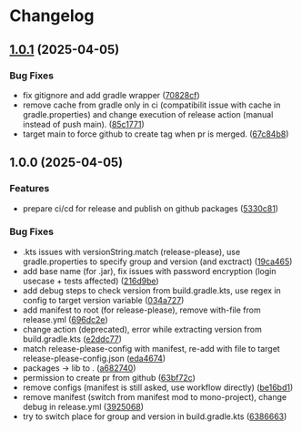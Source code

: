 # Changelog

## [1.0.1](https://github.com/antoineromand/dxs-auth-core/compare/v1.0.0...v1.0.1) (2025-04-05)


### Bug Fixes

* fix gitignore and add gradle wrapper ([70828cf](https://github.com/antoineromand/dxs-auth-core/commit/70828cf9ce6be66bf3e14ed9a06d81c1bd0b4a28))
* remove cache from gradle only in ci (compatibilit issue with cache in gradle.properties) and change execution of release action (manual instead of push main). ([85c1771](https://github.com/antoineromand/dxs-auth-core/commit/85c177162d85ab9d876dc2e574a00fa5cc94eca5))
* target main to force github to create tag when pr is merged. ([67c84b8](https://github.com/antoineromand/dxs-auth-core/commit/67c84b8c1966d5c1b4d726e7fb1c542387de3689))

## 1.0.0 (2025-04-05)


### Features

* prepare ci/cd for release and publish on github packages ([5330c81](https://github.com/antoineromand/dxs-auth-core/commit/5330c811bc5246525137cee4d39f8a6342877ad2))


### Bug Fixes

* .kts issues with versionString.match (release-please), use gradle.properties to specify group and version (and exctract) ([19ca465](https://github.com/antoineromand/dxs-auth-core/commit/19ca465509affb2b793eaa4b047c86d268065e2b))
* add base name (for .jar), fix issues with password encryption (login usecase + tests affected) ([216d9be](https://github.com/antoineromand/dxs-auth-core/commit/216d9be325eea0a5c223d3d8f860c01090419ce6))
* add debug steps to check version from build.gradle.kts, use regex in config to target version variable ([034a727](https://github.com/antoineromand/dxs-auth-core/commit/034a7272f7b4c734342f5a691c1bfca27d129b26))
* add manifest to root (for release-please), remove with-file from release.yml ([696dc2e](https://github.com/antoineromand/dxs-auth-core/commit/696dc2e0a00bbb59fb3b4e17c7958b6389aedf07))
* change action (deprecated), error while extracting version from build.gradle.kts ([e2ddc77](https://github.com/antoineromand/dxs-auth-core/commit/e2ddc776796f4af57115ced5d4cc1602814e0aa6))
* match release-please-config with manifest, re-add with file to target release-please-config.json ([eda4674](https://github.com/antoineromand/dxs-auth-core/commit/eda4674580af80e51cc58af408c4dbe2b311fd77))
* packages -&gt; lib to . ([a682740](https://github.com/antoineromand/dxs-auth-core/commit/a68274084ff0a1a12fff369f12424e0e8a9b54f6))
* permission to create pr from github ([63bf72c](https://github.com/antoineromand/dxs-auth-core/commit/63bf72c93048b8f797c9e61f8d7a322d95944717))
* remove configs (manifest is still asked, use workflow directly) ([be16bd1](https://github.com/antoineromand/dxs-auth-core/commit/be16bd1f25c9a1802554165c6112debcc6798774))
* remove manifest (switch from manifest mod to mono-project), change debug in release.yml ([3925068](https://github.com/antoineromand/dxs-auth-core/commit/39250683684c96efe1d16c2e5f5c45cb627a994b))
* try to switch place for group and version in build.gradle.kts ([6386663](https://github.com/antoineromand/dxs-auth-core/commit/638666312f1b1b4061b5e8d5a5967b57c910bf9a))
